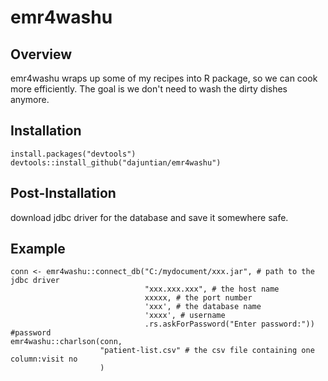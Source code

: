 # emr4washu

## Overview
emr4washu wraps up some of my recipes into R package, so we can cook more efficiently. The goal is we don't need to wash the dirty dishes anymore.

## Installation
```{r, eval = FALSE}
install.packages("devtools")
devtools::install_github("dajuntian/emr4washu")
```
## Post-Installation
download jdbc driver for the database and save it somewhere safe.
## Example
```{r, eval = FALSE}
conn <- emr4washu::connect_db("C:/mydocument/xxx.jar", # path to the jdbc driver
                              "xxx.xxx.xxx", # the host name
                              xxxxx, # the port number
                              'xxx', # the database name  
                              'xxxx', # username
                              .rs.askForPassword("Enter password:")) #password
emr4washu::charlson(conn, 
                    "patient-list.csv" # the csv file containing one column:visit no
                    )           
```
